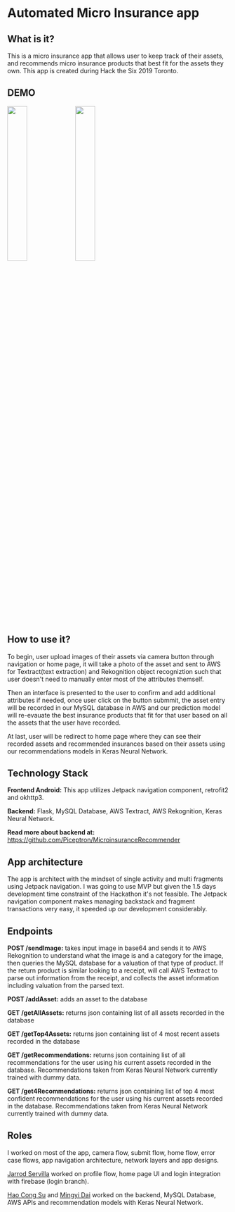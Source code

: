 # Automated Micro Insurance app

## What is it?
This is a micro insurance app that allows user to keep track of their assets, and recommends micro insurance products that best fit for the assets they own. This app is created during Hack the Six 2019 Toronto.

## DEMO

<img src="/demo/2.gif?raw=true" width="30%" height="30%">
<img src="/demo/1.gif?raw=true" width="30%" height="30%">

## How to use it? 
To begin, user upload images of their assets via camera button through navigation or home page, it will take a photo of the asset and sent to AWS for Textract(text extraction) and Rekognition object recogniztion such that user doesn't need to manually enter most of the attributes themself. 

Then an interface is presented to the user to confirm and add additional attributes if needed, once user click on the button submmit, the asset entry will be recorded in our MySQL database in AWS and our prediction model will re-evauate the best insurance products that fit for that user based on all the assets that the user have recorded.

At last, user will be redirect to home page where they can see their recorded assets and recommended insurances based on their assets using our recommendations models in Keras Neural Network.

## Technology Stack
**Frontend Android:** This app utilizes Jetpack navigation component, retrofit2 and okhttp3.

**Backend:** Flask,  MySQL Database, AWS Textract, AWS Rekognition, Keras Neural Network.

**Read more about backend at:** https://github.com/Piceptron/MicroinsuranceRecommender

## App architecture
The app is architect with the mindset of single activity and multi fragments using Jetpack navigation. I was going to use MVP but given the 1.5 days development time constraint of the Hackathon it's not feasible. The Jetpack navigation component makes managing backstack and fragment transactions very easy, it speeded up our development considerably. 

## Endpoints
**POST /sendImage:** takes input image in base64 and sends it to AWS Rekognition to understand what the image is and a category for the image, then queries the MySQL database for a valuation of that type of product. If the return product is similar looking to a receipt, will call AWS Textract to parse out information from the receipt, and collects the asset information including valuation from the parsed text.

**POST /addAsset:** adds an asset to the database

**GET /getAllAssets:** returns json containing list of all assets recorded in the database

**GET /getTop4Assets:** returns json containing list of 4 most recent assets recorded in the database

**GET /getRecommendations:** returns json containing list of all recommendations for the user using his current assets recorded in the database. Recommendations taken from Keras Neural Network currently trained with dummy data.

**GET /get4Recommendations:** returns json containing list of top 4 most confident recommendations for the user using his current assets recorded in the database. Recommendations taken from Keras Neural Network currently trained with dummy data.

## Roles
I worked on most of the app, camera flow, submit flow, home flow, error case flows, app navigation architecture, network layers and app designs. 

[Jarrod Servilla](https://github.com/jcserv) worked on profile flow, home page UI and login integration with firebase (login branch).

[Hao Cong Su](https://www.linkedin.com/in/haocongsu/) and [Mingyi Dai](https://github.com/Piceptron) worked on the backend, MySQL Database, AWS APIs and recommendation models with Keras Neural Network.



